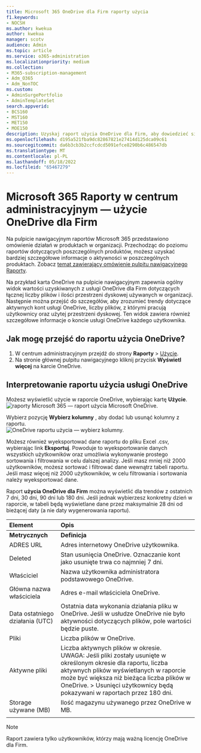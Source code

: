 ```yaml
---
title: Microsoft 365 OneDrive dla Firm raporty użycia
f1.keywords:
- NOCSH
ms.author: kwekua
author: kwekua
manager: scotv
audience: Admin
ms.topic: article
ms.service: o365-administration
ms.localizationpriority: medium
ms.collection:
- M365-subscription-management
- Adm_O365
- Adm_NonTOC
ms.custom:
- AdminSurgePortfolio
- AdminTemplateSet
search.appverid:
- BCS160
- MST160
- MET150
- MOE150
description: Uzyskaj raport użycia OneDrive dla Firm, aby dowiedzieć się więcej o całkowitej liczbie plików i magazynu używanych w całej organizacji.
ms.openlocfilehash: d195a521fba9dc82867821e27414d125dca09c61
ms.sourcegitcommit: da6b3cb3b2ccfcdcd5091efce8290b6c486547db
ms.translationtype: MT
ms.contentlocale: pl-PL
ms.lasthandoff: 05/18/2022
ms.locfileid: "65467279"
---
```

# <a name="microsoft-365-reports-in-the-admin-center---onedrive-for-business-usage"></a>Microsoft 365 Raporty w centrum administracyjnym — użycie OneDrive dla Firm

Na pulpicie nawigacyjnym raportów Microsoft 365 przedstawiono omówienie działań w produktach w organizacji. Przechodząc do poziomu raportów dotyczących poszczególnych produktów, możesz uzyskać bardziej szczegółowe informacje o aktywności w poszczególnych produktach. Zobacz [temat zawierający omówienie pulpitu nawigacyjnego Raporty](activity-reports.md).
  
Na przykład karta OneDrive na pulpicie nawigacyjnym zapewnia ogólny widok wartości uzyskiwanych z usługi OneDrive dla Firm dotyczących łącznej liczby plików i ilości przestrzeni dyskowej używanych w organizacji. Następnie można przejść do szczegółów, aby zrozumieć trendy dotyczące aktywnych kont usługi OneDrive, liczby plików, z którymi pracują użytkownicy oraz użytej przestrzeni dyskowej. Ten widok zawiera również szczegółowe informacje o koncie usługi OneDrive każdego użytkownika.

## <a name="how-do-i-get-to-the-onedrive-usage-report"></a>Jak mogę przejść do raportu użycia OneDrive?

1. W centrum administracyjnym przejdź do strony **Raporty** \> <a href="https://go.microsoft.com/fwlink/p/?linkid=2074756" target="_blank">Użycie</a>. 
2. Na stronie głównej pulpitu nawigacyjnego kliknij przycisk **Wyświetl więcej** na karcie OneDrive.
  
## <a name="interpret-the-onedrive-usage-report"></a>Interpretowanie raportu użycia usługi OneDrive

Możesz wyświetlić użycie w raporcie OneDrive, wybierając kartę **Użycie**.<br/>![raporty Microsoft 365 — raport użycia Microsoft OneDrive.](../../media/3cdaf2fb-1817-479b-a0e1-2afa228690cf.png)

Wybierz pozycję **Wybierz kolumny** , aby dodać lub usunąć kolumny z raportu.  <br/> ![OneDrive raportu użycia — wybierz kolumny.](../../media/9ee80f25-cfe3-411d-8e31-08f1507d18c1.png)

Możesz również wyeksportować dane raportu do pliku Excel .csv, wybierając link **Eksportuj**. Powoduje to wyeksportowanie danych wszystkich użytkowników oraz umożliwia wykonywanie prostego sortowania i filtrowania w celu dalszej analizy. Jeśli masz mniej niż 2000 użytkowników, możesz sortować i filtrować dane wewnątrz tabeli raportu. Jeśli masz więcej niż 2000 użytkowników, w celu filtrowania i sortowania należy wyeksportować dane. 

Raport **użycia OneDrive dla Firm** można wyświetlić dla trendów z ostatnich 7 dni, 30 dni, 90 dni lub 180 dni. Jeśli jednak wybierzesz konkretny dzień w raporcie, w tabeli będą wyświetlane dane przez maksymalnie 28 dni od bieżącej daty (a nie daty wygenerowania raportu).
  
|Element|Opis|
|:-----|:-----|
|**Metrycznych**|**Definicja**|
|ADRES URL  <br/> |Adres internetowy OneDrive użytkownika. <br/> |
|Deleted  <br/> |Stan usunięcia OneDrive. Oznaczanie kont jako usunięte trwa co najmniej 7 dni.  <br/> |
|Właściciel  <br/> |Nazwa użytkownika administratora podstawowego OneDrive.   <br/> |
|Główna nazwa właściciela  <br/> |Adres e-mail właściciela OneDrive. <br/> |
|Data ostatniego działania (UTC)  <br/> | Ostatnia data wykonania działania pliku w OneDrive. Jeśli w usłudze OneDrive nie było aktywności dotyczących plików, pole wartości będzie puste.  <br/> |
|Pliki  <br/> |Liczba plików w OneDrive. <br/>|
|Aktywne pliki  <br/> | Liczba aktywnych plików w okresie.<br/> UWAGA: Jeśli pliki zostały usunięte w określonym okresie dla raportu, liczba aktywnych plików wyświetlanych w raporcie może być większa niż bieżąca liczba plików w OneDrive. >  Usunięci użytkownicy będą pokazywani w raportach przez 180 dni.  <br/> |
|Storage używane (MB)  <br/> |Ilość magazynu używanego przez OneDrive w MB. |
|||
   
> [!NOTE]
> Raport zawiera tylko użytkowników, którzy mają ważną licencję OneDrive dla Firm.
